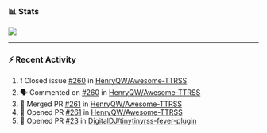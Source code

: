 ### :bar_chart: Stats

<a href="#">
  <img align="center" src="https://github-readme-stats.vercel.app/api?username=henryqw&count_private=true&show_icons=true" />
</a>
<!-- <a href="#">
  <img align="center" src="https://github-readme-stats-git-master.henryqw.vercel.app/api/top-langs/?username=HenryQW&layout=compact" />
</a> -->

---

### :zap: Recent Activity

<!--START_SECTION:activity-->

1. ❗️ Closed issue [#260](https://github.com/HenryQW/Awesome-TTRSS/issues/260) in [HenryQW/Awesome-TTRSS](https://github.com/HenryQW/Awesome-TTRSS)
2. 🗣 Commented on [#260](https://github.com/HenryQW/Awesome-TTRSS/issues/260) in [HenryQW/Awesome-TTRSS](https://github.com/HenryQW/Awesome-TTRSS)
3. 🎉 Merged PR [#261](https://github.com/HenryQW/Awesome-TTRSS/pull/261) in [HenryQW/Awesome-TTRSS](https://github.com/HenryQW/Awesome-TTRSS)
4. 💪 Opened PR [#261](https://github.com/HenryQW/Awesome-TTRSS/pull/261) in [HenryQW/Awesome-TTRSS](https://github.com/HenryQW/Awesome-TTRSS)
5. 💪 Opened PR [#23](https://github.com/DigitalDJ/tinytinyrss-fever-plugin/pull/23) in [DigitalDJ/tinytinyrss-fever-plugin](https://github.com/DigitalDJ/tinytinyrss-fever-plugin)
<!--END_SECTION:activity-->
